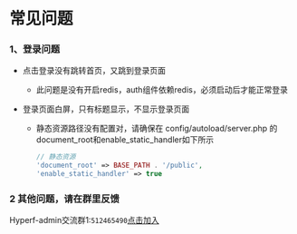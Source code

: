 # 常见问题
### 1、登录问题
- 点击登录没有跳转首页，又跳到登录页面
    - 此问题是没有开启redis，auth组件依赖redis，必须启动后才能正常登录
    
- 登录页面白屏，只有标题显示，不显示登录页面
    - 静态资源路径没有配置对，请确保在 config/autoload/server.php 的document_root和enable_static_handler如下所示
        ```php
        // 静态资源
        'document_root' => BASE_PATH . '/public',
        'enable_static_handler' => true      
        ```

   
### 2 其他问题，请在群里反馈

Hyperf-admin交流群1:`512465490`<a href="https://qm.qq.com/cgi-bin/qm/qr?k=pCkT8bLR-scfzGhiLYAu2AuEu5pzOfdD&authKey=0L9w5QrmZJQpDdaH9R5WpPK5mUPyh1RiM3nqcRggpMpM8heAgBBXWdzuk9zkyRko&noverify=0">点击加入</a>  
